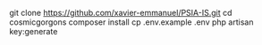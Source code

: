 git clone https://github.com/xavier-emmanuel/PSIA-IS.git
cd cosmicgorgons
composer install
cp .env.example .env
php artisan key:generate

